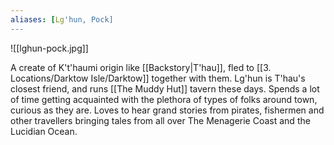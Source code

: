 ```yaml
---
aliases: [Lg'hun, Pock]
---
```

![[lghun-pock.jpg]]

A create of K't'haumi origin like [[Backstory|T'hau]], fled to [[3. Locations/Darktow Isle/Darktow]] together with them. Lg'hun is T'hau's closest friend, and runs [[The Muddy Hut]] tavern these days. Spends a lot of time getting acquainted with the plethora of types of folks around town, curious as they are. Loves to hear grand stories from pirates, fishermen and other travellers bringing tales from all over The Menagerie Coast and the Lucidian Ocean.
